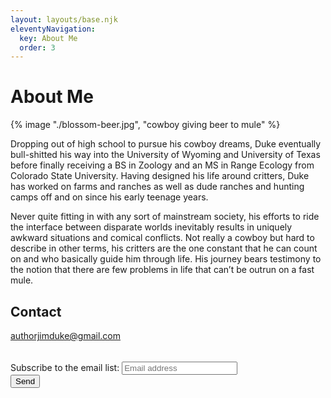 ```yaml
---
layout: layouts/base.njk
eleventyNavigation:
  key: About Me
  order: 3
---
```

# About Me

{% image "./blossom-beer.jpg", "cowboy giving beer to mule" %}

Dropping out of high school to pursue his cowboy dreams, Duke eventually bull-shitted his way into the University of Wyoming and University of Texas before finally receiving a BS in Zoology and an MS in Range Ecology from Colorado State University. Having designed his life around critters, Duke has worked on farms and ranches as well as dude ranches and hunting camps off and on since his early teenage years.

Never quite fitting in with any sort of mainstream society, his efforts to ride the interface between disparate worlds inevitably results in uniquely awkward situations and comical conflicts. Not really a cowboy but hard to describe in other terms, his critters are the one constant that he can count on and who basically guide him through life. His journey bears testimony to the notion that there are few problems in life that can’t be outrun on a fast mule.

## Contact

<a href="mailto:authorjimduke@gmail.com" target="_blank" id="email">authorjimduke@gmail.com</a>

######

<form name="contact" method="POST" data-netlify-recaptcha="true" data-netlify="true">
  <label for="email">Subscribe to the email list:</label>
  <input type="email" placeholder="Email address" name="email" class="email-input" required>
  <div data-netlify-recaptcha="true"></div>
  <button type="submit">Send</button>
</form>
